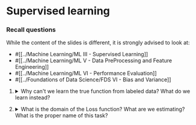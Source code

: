 # Supervised learning 

### Recall questions

While the content of the slides is different, it is strongly advised to look at:
- #[[../Machine Learning/ML III - Supervised Learning]]
- #[[../Machine Learning/ML V - Data PreProcessing and Feature Engineering]]
- #[[../Machine Learning/ML VI - Performance Evaluation]]  
- #[[../Foundations of Data Science/FDS VI - Bias and Variance]]

1. <details markdown=1><summary markdown="span"> Why can't we learn the true function from labeled data? What do we learn instead?</summary>
    
    \
    Finding the true function that represents the real distribution of the data is impossible, as we would need all the data in the world to get a good approximation. \
    What we find instead is an ==hypotesis function $h^*$, chosen from a family of functions in a hypotesis space $H$ which minimises the loss function.==

</details>

2. <details markdown=1><summary markdown="span"> What is the domain of the Loss function? What are we estimating? What is the proper name of this task?</summary>
    
    \
    Domain is $H \times D \to R$, we are estimating the ==out of sample error==, a.k.a. ==expected loss/risk==, with the ==in-sample error==, a.k.a. ==empirical loss==. \
    As a matter of fact, what we are doing is called ==Empirical risk minimization==.

</details>